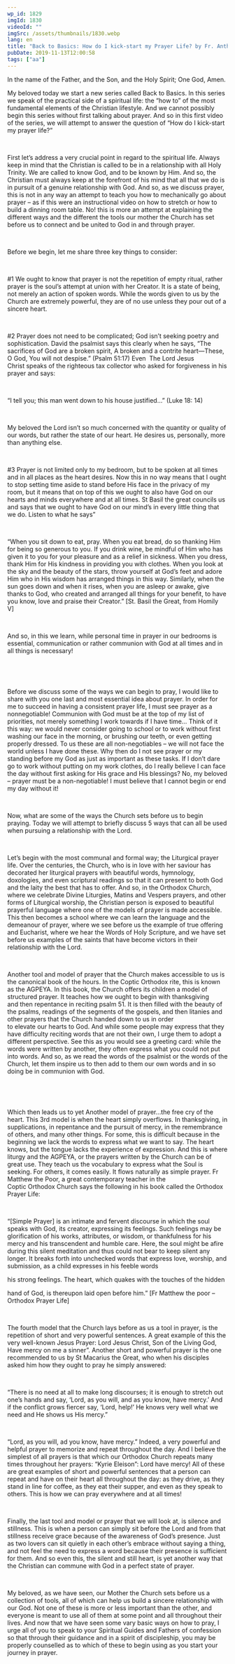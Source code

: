```yaml
---
wp_id: 1829
imgId: 1830
videoId: ""
imgSrc: /assets/thumbnails/1830.webp
lang: en
title: "Back to Basics: How do I kick-start my Prayer Life? by Fr. Anthony Mourad"
pubDate: 2019-11-13T12:00:58
tags: ["aa"]
---
```


<!-- page: 6 -->

<p>In the name of the Father, and the Son, and the Holy Spirit; One God, Amen.</p>
<p>My beloved today we start a new series called Back to Basics. In this series we speak of the practical side of a spiritual life: the “how to” of the most fundamental elements of the Christian lifestyle. And we cannot possibly begin this series without first talking about prayer. And so in this first video of the series, we will attempt to answer the question of “How do I kick-start my prayer life?”</p>
<p>&nbsp;</p>
<p><span data-contrast="auto">First let’s address a </span><span data-contrast="auto">very crucial point </span><span data-contrast="auto">in regard to</span><span data-contrast="auto"> the spiritual life</span><span data-contrast="auto">. Always keep in mind that the Christian is called to be in a relationship with all Holy Trinity. We are called to know God, and to be known by Him. And </span><span data-contrast="auto">so,</span><span data-contrast="auto"> the Christian must always keep at the forefront of his mind that all that we do is in pursuit of a genuine relationship with God. </span><span data-contrast="auto">And </span><span data-contrast="auto">so,</span><span data-contrast="auto"> as we discuss prayer, this is not in any way an attempt to teach you how to </span><span data-contrast="auto">mechanically go about prayer – as if this were an instructional video on how to stretch or how to build a dinning room table. No! this is more an attempt at explaining the different ways and the different the tools our mother the Church has set before us to connect and be united to God in and through prayer. </span><span data-ccp-props="{&quot;201341983&quot;:0,&quot;335559739&quot;:200,&quot;335559740&quot;:276}" data-wac-het="1"> </span></p>
<p><span data-ccp-props="{&quot;201341983&quot;:0,&quot;335559739&quot;:200,&quot;335559740&quot;:276}" data-wac-het="1"> </span></p>
<p><span data-contrast="auto">Before we begin, l</span><span data-contrast="auto">et me share three key things to consider: </span><span data-ccp-props="{&quot;201341983&quot;:0,&quot;335559739&quot;:200,&quot;335559740&quot;:276}" data-wac-het="1"> </span></p>
<p><span data-ccp-props="{&quot;201341983&quot;:0,&quot;335559739&quot;:200,&quot;335559740&quot;:276}" data-wac-het="1"> </span></p>
<p><span data-contrast="auto">#1 </span><span data-contrast="auto">We ought to know that prayer is not the repetition of empty </span><span data-contrast="auto">ritual, rather prayer is</span><span data-contrast="auto"> the soul’s attempt at union with her Creator. </span><span data-contrast="auto">It is a state of being, not merely an action of spoken words. While the words given to us by the Church are extremely powerful, they are of no use unless they pour out of a sincere heart. </span><span data-contrast="auto"> </span><span data-ccp-props="{&quot;201341983&quot;:0,&quot;335559739&quot;:200,&quot;335559740&quot;:276}" data-wac-het="1"> </span></p>
<p><span data-ccp-props="{&quot;201341983&quot;:0,&quot;335559739&quot;:200,&quot;335559740&quot;:276}" data-wac-het="1"> </span></p>
<p><span data-contrast="auto">#2 Prayer does not need to be complicated</span><span data-contrast="auto">; God isn’t seeking poetry and sophistication. David the psalmist says this clearly when he </span><span data-contrast="auto">says,</span><span data-contrast="auto"> “</span><span data-contrast="auto">The sacrifices of God are a broken spirit,</span><span data-contrast="auto"> </span><span data-contrast="auto">A broken and a contrite heart—These, O God, You will not despise.</span><span data-contrast="auto">”</span><span data-contrast="auto"> (Psalm 51:17)</span><span data-contrast="auto"> </span><span data-contrast="auto">Even </span><span data-contrast="auto"> </span><span data-contrast="auto">T</span><span data-contrast="auto">he Lord Jesus Christ </span><span data-contrast="auto">speaks of the righteous tax collector who asked for forgiveness in his prayer and says: </span><span data-ccp-props="{&quot;201341983&quot;:0,&quot;335559739&quot;:200,&quot;335559740&quot;:276}" data-wac-het="1"> </span></p>
<p><span data-ccp-props="{&quot;201341983&quot;:0,&quot;335559739&quot;:200,&quot;335559740&quot;:276}" data-wac-het="1"> </span></p>
<p><span data-contrast="auto">“</span><span data-contrast="auto">I tell </span><span data-contrast="auto">you;</span><span data-contrast="auto"> this man went down to his house justified</span><span data-contrast="auto">…</span><span data-contrast="auto">”</span><span data-contrast="auto"> (Luke 18: 14)</span><span data-ccp-props="{&quot;201341983&quot;:0,&quot;335559739&quot;:200,&quot;335559740&quot;:276}" data-wac-het="1"> </span></p>
<p><span data-ccp-props="{&quot;201341983&quot;:0,&quot;335559739&quot;:200,&quot;335559740&quot;:276}" data-wac-het="1"> </span></p>
<p><span data-contrast="auto">My beloved the Lord isn’t so much concerned with the quantity or quality of our words, but rather the state of our heart. He desires us</span><span data-contrast="auto">,</span><span data-contrast="auto"> personally, more than anything else. </span><span data-ccp-props="{&quot;201341983&quot;:0,&quot;335559739&quot;:200,&quot;335559740&quot;:276}" data-wac-het="1"> </span></p>
<p><span data-ccp-props="{&quot;201341983&quot;:0,&quot;335559739&quot;:200,&quot;335559740&quot;:276}" data-wac-het="1"> </span></p>
<p><span data-contrast="auto">#3 Prayer </span><span data-contrast="auto">is not limited only to my bedroom, but to be </span><span data-contrast="auto">spoken </span><span data-contrast="auto">at all times and in all places</span><span data-contrast="auto"> as the heart desires.</span><span data-contrast="auto"> Now this in no way means that </span><span data-contrast="auto">I</span><span data-contrast="auto"> ought to stop setting time aside to stand before His face in the privacy of my room, but it means that on top of this we ought to also have God on our hearts and minds everywhere and at all times. </span><span data-contrast="auto">St Basil the great councils us and says that we ought to have God on our mind’s in every little thing that we do. Listen to what he says”</span><span data-ccp-props="{&quot;201341983&quot;:0,&quot;335559739&quot;:200,&quot;335559740&quot;:276}" data-wac-het="1"> </span></p>
<p><span data-ccp-props="{&quot;201341983&quot;:0,&quot;335559739&quot;:200,&quot;335559740&quot;:276}" data-wac-het="1"> </span></p>
<p><span data-contrast="auto">“When you sit down to eat, pray. When you eat bread, do so thanking Him for being so generous to you. If you drink wine, be mindful of Him who has given it to you for your pleasure and as a relief in sickness. When you dress, thank Him for His kindness in providing you with clothes. When you look at the sky and the beauty of the stars, throw yourself at God’s feet and adore Him who in His wisdom has arranged things in this way. Similarly, when the sun goes down and when it rises, when you are asleep or awake, give thanks to God, who created and arranged all things for your benefit, to have you know, love and praise their Creator.”</span><span data-contrast="auto"> [</span><span data-contrast="auto">St. Basil the Great, from Homily V</span><span data-contrast="auto">]</span><span data-ccp-props="{&quot;201341983&quot;:0,&quot;335559739&quot;:200,&quot;335559740&quot;:276}" data-wac-het="1"> </span></p>
<p><span data-ccp-props="{&quot;201341983&quot;:0,&quot;335559739&quot;:200,&quot;335559740&quot;:276}" data-wac-het="1"> </span></p>
<p><span data-contrast="auto">And </span><span data-contrast="auto">so,</span><span data-contrast="auto"> in this we learn, while personal time in prayer in our bedrooms is essential, communication or rather communion with God at all times and in all things is necessary! </span><span data-ccp-props="{&quot;201341983&quot;:0,&quot;335559739&quot;:200,&quot;335559740&quot;:276}" data-wac-het="1"> </span></p>
<p><span data-ccp-props="{&quot;201341983&quot;:0,&quot;335559739&quot;:200,&quot;335559740&quot;:276}" data-wac-het="1"> </span></p>
<p><span data-ccp-props="{&quot;201341983&quot;:0,&quot;335559739&quot;:200,&quot;335559740&quot;:276}" data-wac-het="1"> </span></p>
<p><span data-contrast="auto">Before we discuss some of the ways we can begin to pray, I would like to share with you one last and most essential idea about prayer. In order for me to succeed in having a consistent prayer life, I must see prayer as a nonnegotiable! Communion with God must be at the top of my list of priorities, not merely something I work towards if I have time… Think of it this way: we would never consider going to school or to work without first washing our face in the morning, or brushing our teeth, or even getting properly dressed. To us these are all non-negotiables – we will not face the world unless I have done these. Why then do I not see prayer or my standing before my God as just as important as these tasks. If I don’t dare go to work without putting on my work clothes, do I really believe I can face the day without first asking for His grace and His blessings? No, my beloved – prayer must be a non-negotiable! I must believe that I cannot begin or end my day without it! </span><span data-ccp-props="{&quot;201341983&quot;:0,&quot;335559739&quot;:200,&quot;335559740&quot;:276}" data-wac-het="1"> </span></p>
<p><span data-ccp-props="{&quot;201341983&quot;:0,&quot;335559739&quot;:200,&quot;335559740&quot;:276}" data-wac-het="1"> </span></p>
<p><span data-contrast="auto">Now,</span><span data-contrast="auto"> what are some of the ways the Church sets before us to begin praying. Today we will attempt to briefly discuss </span><span data-contrast="auto">5</span><span data-contrast="auto"> ways that can all be used when pursuing a relationship with the Lord. </span><span data-ccp-props="{&quot;201341983&quot;:0,&quot;335559739&quot;:200,&quot;335559740&quot;:276}" data-wac-het="1"> </span></p>
<p><span data-ccp-props="{&quot;201341983&quot;:0,&quot;335559739&quot;:200,&quot;335559740&quot;:276}" data-wac-het="1"> </span></p>
<p><span data-contrast="auto">Let’s begin with the most communal and formal way; the Liturgical prayer life. Over the centuries, the Church, who is in love with her saviour has decorated her liturgical prayers with beautiful words, </span><span data-contrast="auto">hymnology</span><span data-contrast="auto">, doxologies, and even scriptural readings so that it can present to both God and the laity the best that has to offer. And so, in the Orthodox Church, where we celebrate Divine Liturg</span><span data-contrast="auto">ies</span><span data-contrast="auto">, </span><span data-contrast="auto">Matins and </span><span data-contrast="auto">Vespers prayers,</span><span data-contrast="auto"> and other forms of Liturgical worship,</span><span data-contrast="auto"> the Christian person is exposed to beautiful prayerful language where one of the models</span><span data-contrast="auto"> of prayer is </span><span data-contrast="auto">made accessible</span><span data-contrast="auto">. This then becomes a school</span><span data-contrast="auto"> where we can learn the language and the demeanour of prayer, where we see before us the example of true offering and Eucharist, where we hear the Words of </span><span data-contrast="auto">Holy Scripture, </span><span data-contrast="auto">and we have set before us examples of the saints that have become victors in their relationship with the Lord. </span><span data-ccp-props="{&quot;201341983&quot;:0,&quot;335559739&quot;:200,&quot;335559740&quot;:276}" data-wac-het="1"> </span></p>
<p><span data-ccp-props="{&quot;201341983&quot;:0,&quot;335559739&quot;:200,&quot;335559740&quot;:276}" data-wac-het="1"> </span></p>
<p><span data-contrast="auto">Another tool and model of prayer that the Church makes accessible to us is the canonical book of the hours. In the </span><span data-contrast="auto">Coptic Orthodox rite, this is known as the AGPEYA. In this book, the Church offers its children a model of structured prayer. It teaches how we ought to begin with thanksgiving and</span><span data-contrast="auto"> then</span><span data-contrast="auto"> repentance in reciting psalm 5</span><span data-contrast="auto">1</span><span data-contrast="auto">. It is then filled with the beauty of the psalms, readings of the segments of the gospels, and then litanies and other prayers that the Church ha</span><span data-contrast="auto">nded down to us in order to </span><span data-contrast="auto">elevate </span><span data-contrast="auto">our</span><span data-contrast="auto"> heart</span><span data-contrast="auto">s</span><span data-contrast="auto"> to God. </span><span data-contrast="auto">And while some people may express that they have difficulty reciting words that are not their own, I urge them to adopt a different perspective. See this as you would see a greeting card: while the words were written by another, they often express what you could not put into words. And </span><span data-contrast="auto">so,</span><span data-contrast="auto"> as we read the words of the psalmist or the words of the Church, let them inspire us to then add to them our own words and in so doing be in communion with God. </span><span data-ccp-props="{&quot;201341983&quot;:0,&quot;335559739&quot;:200,&quot;335559740&quot;:276}" data-wac-het="1"> </span></p>
<p><span data-ccp-props="{&quot;201341983&quot;:0,&quot;335559739&quot;:200,&quot;335559740&quot;:276}" data-wac-het="1"> </span></p>
<p><span data-ccp-props="{&quot;201341983&quot;:0,&quot;335559739&quot;:200,&quot;335559740&quot;:276}" data-wac-het="1"> </span></p>
<p><span data-contrast="auto">Which then leads us to yet Another model of prayer…the free cry of the heart. </span><span data-contrast="auto">This </span><span data-contrast="auto">3</span><span data-contrast="auto">rd</span><span data-contrast="auto"> model </span><span data-contrast="auto">is when the heart simply overflows. In thanksgiving, in supplications, in </span><span data-contrast="auto">repentance and the pursuit of mercy, in the remembrance of others, and many other things. </span><span data-contrast="auto">For some, this is difficult because in the beginning we lack </span><span data-contrast="auto">the words to express what we want to say. The heart knows, but the tongue lacks the experience of expression. And this is where liturgy and the AGPEYA, or the prayers written by the Church can be of great use. They teach us the vocabulary to express what the Soul is seeking. For others, it comes easily. It flows naturally as simple prayer. Fr Matthew the Poor, a great contemporary teacher in the Coptic </span><span data-contrast="auto">Orthodox </span><span data-contrast="auto">Church says the following in his book called the Orthodox Prayer Life: </span><span data-ccp-props="{&quot;201341983&quot;:0,&quot;335559739&quot;:200,&quot;335559740&quot;:276}" data-wac-het="1"> </span></p>
<p><span data-ccp-props="{&quot;201341983&quot;:0,&quot;335559739&quot;:200,&quot;335559740&quot;:276}" data-wac-het="1"> </span></p>
<p><span data-contrast="auto">“[Simple Prayer] is an </span><span data-contrast="auto">intimate and fervent discourse in which the soul speaks with God, its creator,</span><span data-contrast="auto"> </span><span data-contrast="auto">expressing its feelings. Such feelings may be glorification of his works, attributes,</span><span data-contrast="auto"> </span><span data-contrast="auto">or wisdom, or thankfulness for his mercy and his transcendent and humble</span><span data-contrast="auto"> </span><span data-contrast="auto">care.</span><span data-contrast="auto"> </span><span data-contrast="auto">Here, the soul might be afire during this silent meditation and thus could</span><span data-contrast="auto"> </span><span data-contrast="auto">not bear to keep silent any longer. It breaks forth into unchecked words that</span><span data-contrast="auto"> </span><span data-contrast="auto">express love, worship, and submission, as a child expresses in his feeble words</span><span data-ccp-props="{&quot;201341983&quot;:0,&quot;335559739&quot;:200,&quot;335559740&quot;:276}" data-wac-het="1"> </span></p>
<p><span data-contrast="auto">his strong feelings. The heart, which quakes with the touches of the hidden</span><span data-ccp-props="{&quot;201341983&quot;:0,&quot;335559739&quot;:200,&quot;335559740&quot;:276}" data-wac-het="1"> </span></p>
<p><span data-contrast="auto">hand of God, is thereupon laid open before him.</span><span data-contrast="auto">” [Fr Matthew the poor – Orthodox Prayer Life] </span><span data-ccp-props="{&quot;201341983&quot;:0,&quot;335559739&quot;:200,&quot;335559740&quot;:276}" data-wac-het="1"> </span></p>
<p><span data-ccp-props="{&quot;201341983&quot;:0,&quot;335559739&quot;:200,&quot;335559740&quot;:276}" data-wac-het="1"> </span></p>
<p><span data-contrast="auto">The </span><span data-contrast="auto">fourth</span><span data-contrast="auto"> model that the Church lays before as us a tool in prayer, is the repetition of short and very powerful sentences. A great example of this the very </span><span data-contrast="auto">well-known</span><span data-contrast="auto"> Jesus Prayer: Lord Jesus Christ, Son of the Living God, Have mercy on me a sinner”. </span><span data-contrast="auto">Another short and powerful prayer is the one recommended to us by St </span><span data-contrast="auto">Macarius</span><span data-contrast="auto"> the Great, who </span><span data-contrast="auto">when his </span><span data-contrast="auto">disciples asked him how they ought to pray he simply answered: </span><span data-ccp-props="{&quot;201341983&quot;:0,&quot;335559739&quot;:200,&quot;335559740&quot;:276}" data-wac-het="1"> </span></p>
<p><span data-ccp-props="{&quot;201341983&quot;:0,&quot;335559739&quot;:200,&quot;335559740&quot;:276}" data-wac-het="1"> </span></p>
<p><span data-contrast="auto">“</span><span data-contrast="auto">There is no need at all to make long discourses; it is enough to stretch out one’s hands and say, ‘Lord, as you will, and as you know, have mercy.’ And if the conflict grows fiercer say, ‘Lord, help!’ He knows very well what we need and He shows us His mercy.”</span><span data-ccp-props="{&quot;201341983&quot;:0,&quot;335559739&quot;:200,&quot;335559740&quot;:276}" data-wac-het="1"> </span></p>
<p><span data-ccp-props="{&quot;201341983&quot;:0,&quot;335559739&quot;:200,&quot;335559740&quot;:276}" data-wac-het="1"> </span></p>
<p><span data-contrast="auto">“Lord, as you will, ad you know, have mercy.” </span><span data-contrast="auto">Indeed,</span><span data-contrast="auto"> a very powerful and helpful prayer to memorize and repeat throughout the day. And I believe the simplest of all prayers is that which our Orthodox Church repeats many times throughout her prayers: “</span><span data-contrast="auto">Kyrie Eleison</span><span data-contrast="auto">”: Lord have mercy! </span><span data-contrast="auto">All of these are great examples of short and powerful sentences that a person can repeat and have on their heart all throughout the day: as they drive, as they stand in line for coffee, as they eat their supper, and even as they speak to others. This is how we can pray everywhere and at all times!</span><span data-ccp-props="{&quot;201341983&quot;:0,&quot;335559739&quot;:200,&quot;335559740&quot;:276}" data-wac-het="1"> </span></p>
<p><span data-ccp-props="{&quot;201341983&quot;:0,&quot;335559739&quot;:200,&quot;335559740&quot;:276}" data-wac-het="1"> </span></p>
<p><span data-contrast="auto">Finally, the last tool and model or prayer </span><span data-contrast="auto">that we will look at</span><span data-contrast="auto">, is silence and stillness. </span><span data-contrast="auto">This is when a person can simply sit before the Lord and from that stillness receive grace because of the awareness of God’s presence. Just as two lovers can sit quietly in each other’s embrace without saying a </span><span data-contrast="auto">thing</span><span data-contrast="auto">, and not feel the need to express a word because their presence is sufficient for them. And so even this, the silent and still heart, </span><span data-contrast="auto">is </span><span data-contrast="auto">yet another way that the Christian can commune with God in a perfect state of prayer. </span><span data-ccp-props="{&quot;201341983&quot;:0,&quot;335559739&quot;:200,&quot;335559740&quot;:276}" data-wac-het="1"> </span></p>
<p><span data-ccp-props="{&quot;201341983&quot;:0,&quot;335559739&quot;:200,&quot;335559740&quot;:276}" data-wac-het="1"> </span></p>
<p><span data-contrast="auto">My beloved, as we have seen, our Mother the Church sets before us a collection of tools, all of which can help us build a sincere relationship with our God. Not one of these is more or less important than the other, and everyone is meant to use all of them at some point </span><span data-contrast="auto">and all throughout </span><span data-contrast="auto">their lives. And now that we have seen some vary basic ways on how to pray, I urge all of you to speak to your Spiritual Guides and Fathers of confession so that through their guidance and in a spirit of discipleship, you may be properly counselled as to which of these to begin using as you start your journey in prayer.</span><span data-ccp-props="{&quot;201341983&quot;:0,&quot;335559739&quot;:200,&quot;335559740&quot;:276}" data-wac-het="1"> </span></p>
<p><span data-ccp-props="{&quot;201341983&quot;:0,&quot;335559739&quot;:200,&quot;335559740&quot;:276}" data-wac-het="1"> </span></p>
